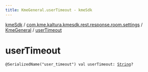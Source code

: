 ```yaml
---
title: KmeGeneral.userTimeout - kmeSdk
---
```


[kmeSdk](../../index.html) / [com.kme.kaltura.kmesdk.rest.response.room.settings](../index.html) / [KmeGeneral](index.html) / [userTimeout](./user-timeout.html)

# userTimeout

`@SerializedName("user_timeout") val userTimeout: `[`String`](https://kotlinlang.org/api/latest/jvm/stdlib/kotlin/-string/index.html)`?`